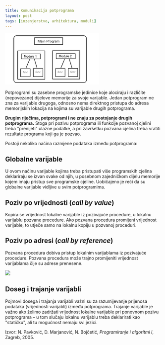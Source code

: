 ```yaml
---
title: Komunikacija potprograma
layout: post
tags: [inzenjerstvo, arhitektura, moduli]
---
```


![moduli](/images/koncepti/moduli.png)

Potprogrami su zasebne programske jedinice koje alociraju i različite (nepovezane) dijelove memorije za svoje varijable. Jedan potprogram ne zna za varijable drugoga, odnosno
nema direktnog pristupa do adresa memorijskih lokacija na kojima su varijable drugih potprograma.

**Drugim riječima, potprogrami i ne znaju za postojanje drugih potprograma.** Stoga pri pozivu potprograma ili funkcije pozvanoj cjelini treba "prenijeti" ulazne podatke, a pri završetku pozvana cjelina treba vratiti rezultate programu koji ga je pozvao.

Postoji nekoliko načina razmjene podataka između potprograma:

## Globalne varijable

U ovom načinu varijable kojima treba pristupati više programskih cjelina deklariraju se izvan svake od njih, u posebnom zajedničkom dijelu memorije kojem imaju pristup sve programske cjeline. Uobičajeno je reći da su globalne
varijable vidljive u svim potprogramima.

## Poziv po vrijednosti (*call by value*)

Kopira se vrijednost lokalne varijable iz pozivajuće procedure, u lokalnu varijablu pozvane procedure. Ako pozvana procedura promijeni vrijednost varijable, to utječe samo na lokalnu kopiju u pozvanoj proceduri.

## Poziv po adresi (*call by reference*)

Pozvana procedura dobiva pristup lokalnim varijablama iz pozivajuće procedure. Pozvana procedura može trajno promijeniti vrijednost varijablama čije su adrese prenesene.

![](http://www.sitesbay.com/cpp/images/function/callbyvalue-callbyreference.png)

## Doseg i trajanje varijabli

Pojmovi dosega i trajanja varijabli važni su za razumijevanje prijenosa podataka (vrijednosti varijabli) između potprograma. Trajanje varijable je važno ako želimo zadržati vrijednost lokalne varijable pri ponovnom pozivu potprograma – u tom slučaju lokalnu varijablu treba deklarirati kao "statičku", ali tu mogućnost nemaju svi jezici.


Izvor: N. Pavković, D. Marjanović, N. Bojčetić, *Programiranje i algoritmi I*, Zagreb, 2005.

